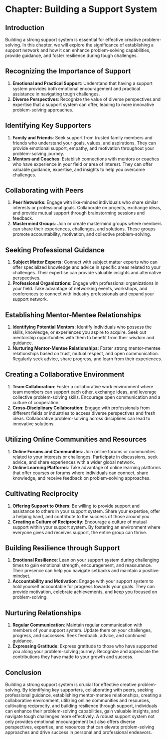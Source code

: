 Chapter: Building a Support System
==================================

Introduction
------------

Building a strong support system is essential for effective creative problem-solving. In this chapter, we will explore the significance of establishing a support network and how it can enhance problem-solving capabilities, provide guidance, and foster resilience during tough challenges.

Recognizing the Importance of Support
-------------------------------------

1. **Emotional and Practical Support**: Understand that having a support system provides both emotional encouragement and practical assistance in navigating tough challenges.
2. **Diverse Perspectives**: Recognize the value of diverse perspectives and expertise that a support system can offer, leading to more innovative problem-solving approaches.

Identifying Key Supporters
--------------------------

1. **Family and Friends**: Seek support from trusted family members and friends who understand your goals, values, and aspirations. They can provide emotional support, empathy, and motivation throughout your problem-solving journey.
2. **Mentors and Coaches**: Establish connections with mentors or coaches who have experience in your field or area of interest. They can offer valuable guidance, expertise, and insights to help you overcome challenges.

Collaborating with Peers
------------------------

1. **Peer Networks**: Engage with like-minded individuals who share similar interests or professional goals. Collaborate on projects, exchange ideas, and provide mutual support through brainstorming sessions and feedback.
2. **Mastermind Groups**: Join or create mastermind groups where members can share their experiences, challenges, and solutions. These groups promote accountability, motivation, and collective problem-solving.

Seeking Professional Guidance
-----------------------------

1. **Subject Matter Experts**: Connect with subject matter experts who can offer specialized knowledge and advice in specific areas related to your challenges. Their expertise can provide valuable insights and alternative perspectives.
2. **Professional Organizations**: Engage with professional organizations in your field. Take advantage of networking events, workshops, and conferences to connect with industry professionals and expand your support network.

Establishing Mentor-Mentee Relationships
----------------------------------------

1. **Identifying Potential Mentors**: Identify individuals who possess the skills, knowledge, or experiences you aspire to acquire. Seek out mentorship opportunities with them to benefit from their wisdom and guidance.
2. **Nurturing Mentor-Mentee Relationships**: Foster strong mentor-mentee relationships based on trust, mutual respect, and open communication. Regularly seek advice, share progress, and learn from their experiences.

Creating a Collaborative Environment
------------------------------------

1. **Team Collaboration**: Foster a collaborative work environment where team members can support each other, exchange ideas, and leverage collective problem-solving skills. Encourage open communication and a culture of cooperation.
2. **Cross-Disciplinary Collaboration**: Engage with professionals from different fields or industries to access diverse perspectives and fresh ideas. Collaborative problem-solving across disciplines can lead to innovative solutions.

Utilizing Online Communities and Resources
------------------------------------------

1. **Online Forums and Communities**: Join online forums or communities related to your interests or challenges. Participate in discussions, seek advice, and share experiences with a wider global network.
2. **Online Learning Platforms**: Take advantage of online learning platforms that offer courses or forums where individuals can connect, share knowledge, and receive feedback on problem-solving approaches.

Cultivating Reciprocity
-----------------------

1. **Offering Support to Others**: Be willing to provide support and assistance to others in your support system. Share your expertise, offer a helping hand, and contribute to the success of those around you.
2. **Creating a Culture of Reciprocity**: Encourage a culture of mutual support within your support system. By fostering an environment where everyone gives and receives support, the entire group can thrive.

Building Resilience through Support
-----------------------------------

1. **Emotional Resilience**: Lean on your support system during challenging times to gain emotional strength, encouragement, and reassurance. Their presence can help you navigate setbacks and maintain a positive mindset.
2. **Accountability and Motivation**: Engage with your support system to hold yourself accountable for progress towards your goals. They can provide motivation, celebrate achievements, and keep you focused on problem-solving.

Nurturing Relationships
-----------------------

1. **Regular Communication**: Maintain regular communication with members of your support system. Update them on your challenges, progress, and successes. Seek feedback, advice, and continued guidance.
2. **Expressing Gratitude**: Express gratitude to those who have supported you along your problem-solving journey. Recognize and appreciate the contributions they have made to your growth and success.

Conclusion
----------

Building a strong support system is crucial for effective creative problem-solving. By identifying key supporters, collaborating with peers, seeking professional guidance, establishing mentor-mentee relationships, creating a collaborative environment, utilizing online communities and resources, cultivating reciprocity, and building resilience through support, individuals can enhance their problem-solving capabilities, gain valuable insights, and navigate tough challenges more effectively. A robust support system not only provides emotional encouragement but also offers diverse perspectives, expertise, and resources that can elevate problem-solving approaches and drive success in personal and professional endeavors.
